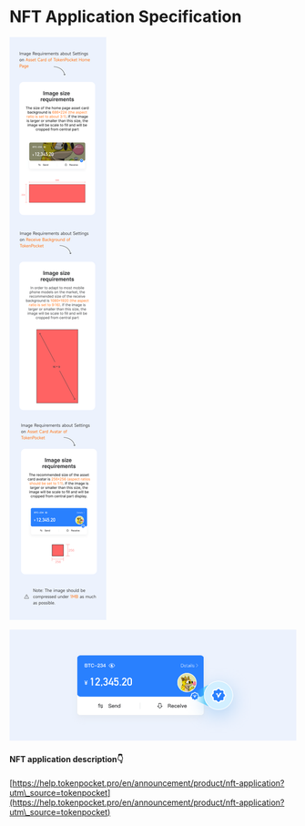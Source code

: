 # NFT Application Specification

![](../.gitbook/assets/英文.png)

![](../.gitbook/assets/认证.png)

#### **NFT application description👇**

[https://help.tokenpocket.pro/en/announcement/product/nft-application?utm\_source=tokenpocket](https://help.tokenpocket.pro/en/announcement/product/nft-application?utm\_source=tokenpocket)
